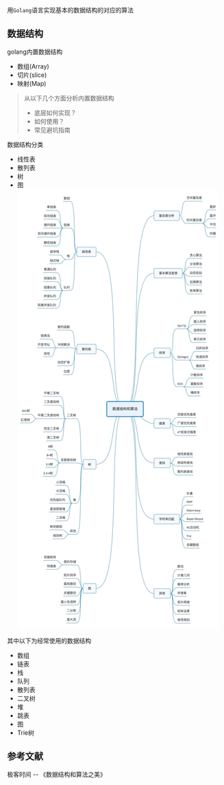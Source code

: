 用`Golang`语言实现基本的数据结构的对应的算法

## 数据结构
golang内置数据结构
- 数组(Array)
- 切片(slice)
- 映射(Map)

> 从以下几个方面分析内置数据结构
> - 底层如何实现？
> - 如何使用？
> - 常见避坑指南

数据结构分类
- 线性表
- 散列表
- 树
- 图
![img.png](./images/data-struct.png)

其中以下为经常使用的数据结构
- 数组
- 链表
- 栈
- 队列
- 散列表
- 二叉树
- 堆
- 跳表
- 图
- Trie树

## 参考文献
极客时间 -- 《数据结构和算法之美》